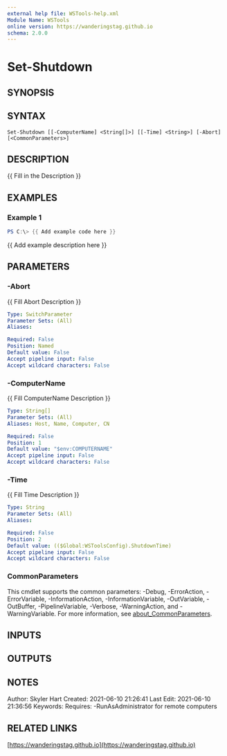 ```yaml
---
external help file: WSTools-help.xml
Module Name: WSTools
online version: https://wanderingstag.github.io
schema: 2.0.0
---
```


# Set-Shutdown

## SYNOPSIS

## SYNTAX

```
Set-Shutdown [[-ComputerName] <String[]>] [[-Time] <String>] [-Abort] [<CommonParameters>]
```

## DESCRIPTION
{{ Fill in the Description }}

## EXAMPLES

### Example 1
```powershell
PS C:\> {{ Add example code here }}
```

{{ Add example description here }}

## PARAMETERS

### -Abort
{{ Fill Abort Description }}

```yaml
Type: SwitchParameter
Parameter Sets: (All)
Aliases:

Required: False
Position: Named
Default value: False
Accept pipeline input: False
Accept wildcard characters: False
```

### -ComputerName
{{ Fill ComputerName Description }}

```yaml
Type: String[]
Parameter Sets: (All)
Aliases: Host, Name, Computer, CN

Required: False
Position: 1
Default value: "$env:COMPUTERNAME"
Accept pipeline input: False
Accept wildcard characters: False
```

### -Time
{{ Fill Time Description }}

```yaml
Type: String
Parameter Sets: (All)
Aliases:

Required: False
Position: 2
Default value: (($Global:WSToolsConfig).ShutdownTime)
Accept pipeline input: False
Accept wildcard characters: False
```

### CommonParameters
This cmdlet supports the common parameters: -Debug, -ErrorAction, -ErrorVariable, -InformationAction, -InformationVariable, -OutVariable, -OutBuffer, -PipelineVariable, -Verbose, -WarningAction, and -WarningVariable. For more information, see [about_CommonParameters](http://go.microsoft.com/fwlink/?LinkID=113216).

## INPUTS

## OUTPUTS

## NOTES
Author: Skyler Hart
Created: 2021-06-10 21:26:41
Last Edit: 2021-06-10 21:36:56
Keywords:
Requires:
    -RunAsAdministrator for remote computers

## RELATED LINKS

[https://wanderingstag.github.io](https://wanderingstag.github.io)

